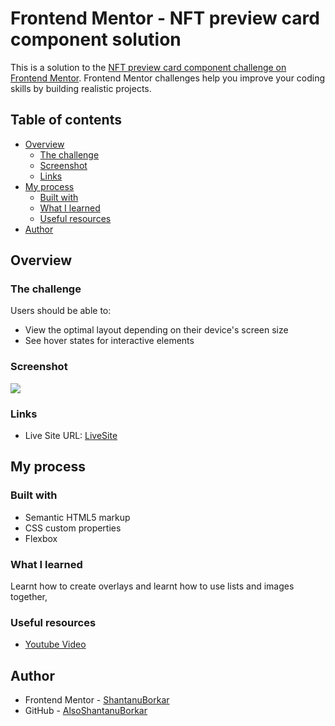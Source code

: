 # Frontend Mentor - NFT preview card component solution

This is a solution to the [NFT preview card component challenge on Frontend Mentor](https://www.frontendmentor.io/challenges/nft-preview-card-component-SbdUL_w0U). Frontend Mentor challenges help you improve your coding skills by building realistic projects. 

## Table of contents

- [Overview](#overview)
  - [The challenge](#the-challenge)
  - [Screenshot](#screenshot)
  - [Links](#links)
- [My process](#my-process)
  - [Built with](#built-with)
  - [What I learned](#what-i-learned)
  - [Useful resources](#useful-resources)
- [Author](#author)

## Overview

### The challenge

Users should be able to:

- View the optimal layout depending on their device's screen size
- See hover states for interactive elements

### Screenshot

![](./images/Screenshot-QRcodeComponent.png)

### Links

- Live Site URL: [LiveSite](https://your-live-site-url.com)

## My process

### Built with

- Semantic HTML5 markup
- CSS custom properties
- Flexbox

### What I learned

Learnt how to create overlays and learnt how to use lists and images together,

### Useful resources

- [Youtube Video](https://www.youtube.com/watch?v=9bGbykdR4T8&t=1601s)

## Author

- Frontend Mentor - [ShantanuBorkar](https://www.frontendmentor.io/profile/ShantanuBorkar)
- GitHub - [AlsoShantanuBorkar](https://github.com/AlsoShantanuBorkar/)


